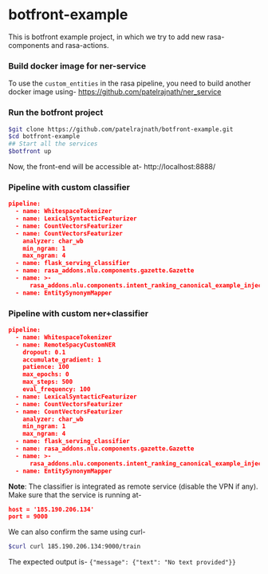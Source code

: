 # botfront-example
This is botfront example project, in which we try 
to add new rasa-components and rasa-actions. 

### Build docker image for ner-service
To use the `custom_entities` in the rasa pipeline, you need to build
another docker image using- https://github.com/patelrajnath/ner_service

### Run the botfront project
```bash
$git clone https://github.com/patelrajnath/botfront-example.git
$cd botfront-example
## Start all the services
$botfront up
```

Now, the front-end will be accessible at- http://localhost:8888/

### Pipeline with custom classifier
```json
pipeline:
  - name: WhitespaceTokenizer
  - name: LexicalSyntacticFeaturizer
  - name: CountVectorsFeaturizer
  - name: CountVectorsFeaturizer
    analyzer: char_wb
    min_ngram: 1
    max_ngram: 4
  - name: flask_serving_classifier
  - name: rasa_addons.nlu.components.gazette.Gazette
  - name: >-
      rasa_addons.nlu.components.intent_ranking_canonical_example_injector.IntentRankingCanonicalExampleInjector
  - name: EntitySynonymMapper
```

### Pipeline with custom ner+classifier
```json
pipeline:
  - name: WhitespaceTokenizer
  - name: RemoteSpacyCustomNER
    dropout: 0.1
    accumulate_gradient: 1
    patience: 100
    max_epochs: 0
    max_steps: 500
    eval_frequency: 100
  - name: LexicalSyntacticFeaturizer
  - name: CountVectorsFeaturizer
  - name: CountVectorsFeaturizer
    analyzer: char_wb
    min_ngram: 1
    max_ngram: 4
  - name: flask_serving_classifier
  - name: rasa_addons.nlu.components.gazette.Gazette
  - name: >-
      rasa_addons.nlu.components.intent_ranking_canonical_example_injector.IntentRankingCanonicalExampleInjector
  - name: EntitySynonymMapper
```

**Note**: The classifier is integrated as remote service 
(disable the VPN if any). Make sure that the service is running at-
```json
host = '185.190.206.134'
port = 9000
```

We can also confirm the same using curl-
```bash
$curl curl 185.190.206.134:9000/train
```
The expected output is- `{"message": {"text": "No text provided"}}`
